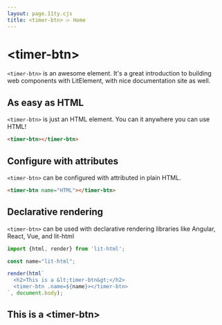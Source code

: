 ```yaml
---
layout: page.11ty.cjs
title: <timer-btn> ⌲ Home
---
```


# &lt;timer-btn>

`<timer-btn>` is an awesome element. It's a great introduction to building web components with LitElement, with nice documentation site as well.

## As easy as HTML

<section class="columns">
  <div>

`<timer-btn>` is just an HTML element. You can it anywhere you can use HTML!

```html
<timer-btn></timer-btn>
```

  </div>
  <div>

<timer-btn></timer-btn>

  </div>
</section>

## Configure with attributes

<section class="columns">
  <div>

`<timer-btn>` can be configured with attributed in plain HTML.

```html
<timer-btn name="HTML"></timer-btn>
```

  </div>
  <div>

<timer-btn name="HTML"></timer-btn>

  </div>
</section>

## Declarative rendering

<section class="columns">
  <div>

`<timer-btn>` can be used with declarative rendering libraries like Angular, React, Vue, and lit-html

```js
import {html, render} from 'lit-html';

const name="lit-html";

render(html`
  <h2>This is a &lt;timer-btn&gt;</h2>
  <timer-btn .name=${name}></timer-btn>
`, document.body);
```

  </div>
  <div>

<h2>This is a &lt;timer-btn&gt;</h2>
<timer-btn name="lit-html"></timer-btn>

  </div>
</section>
